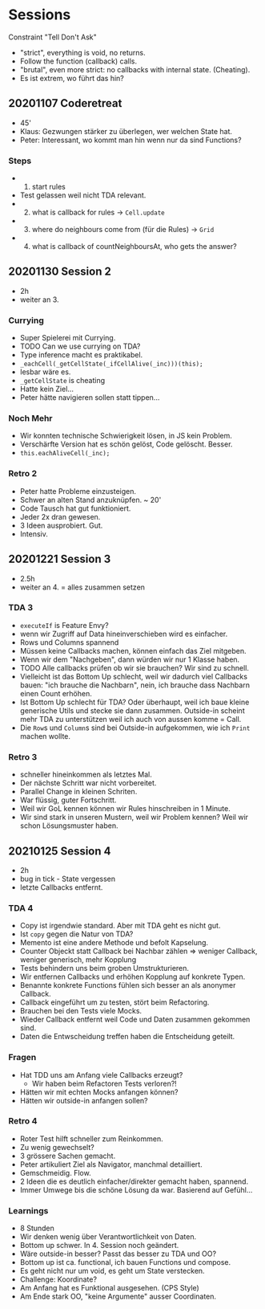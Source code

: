﻿# Sessions

Constraint "Tell Don't Ask"

* "strict", everything is void, no returns.
* Follow the function (callback) calls.
* "brutal", even more strict: no callbacks with internal state. (Cheating).
* Es ist extrem, wo führt das hin?

## 20201107 Coderetreat

* 45'
* Klaus: Gezwungen stärker zu überlegen, wer welchen State hat.
* Peter: Interessant, wo kommt man hin wenn nur da sind Functions?

### Steps

* 1. start rules
* Test gelassen weil nicht TDA relevant.
* 2. what is callback for rules -> `Cell.update`
* 3. where do neighbours come from (für die Rules) -> `Grid`
* 4. what is callback of countNeighboursAt, who gets the answer?

## 20201130 Session 2

* 2h
* weiter an 3.

### Currying

* Super Spielerei mit Currying.
* TODO Can we use currying on TDA?
* Type inference macht es praktikabel.
* `_eachCell(_getCellState(_ifCellAlive(_inc)))(this);`
* lesbar wäre es.
* `_getCellState` is cheating
* Hatte kein Ziel...
* Peter hätte navigieren sollen statt tippen...

### Noch Mehr

* Wir konnten technische Schwierigkeit lösen, in JS kein Problem.
* Verschärfte Version hat es schön gelöst, Code gelöscht. Besser.
* `this.eachAliveCell(_inc);`

### Retro 2

* Peter hatte Probleme einzusteigen.
* Schwer an alten Stand anzuknüpfen. ~ 20'
* Code Tausch hat gut funktioniert.
* Jeder 2x dran gewesen.
* 3 Ideen ausprobiert. Gut.
* Intensiv.

## 20201221 Session 3

* 2.5h
* weiter an 4. = alles zusammen setzen

### TDA 3

* `executeIf` is Feature Envy?
* wenn wir Zugriff auf Data hineinverschieben wird es einfacher.
* Rows und Columns spannend
* Müssen keine Callbacks machen, können einfach das Ziel mitgeben.
* Wenn wir dem "Nachgeben", dann würden wir nur 1 Klasse haben.
* TODO Alle callbacks prüfen ob wir sie brauchen? Wir sind zu schnell.
* Vielleicht ist das Bottom Up schlecht, weil wir dadurch viel Callbacks
  bauen: "ich brauche die Nachbarn", nein, ich brauche dass Nachbarn einen
  Count erhöhen.
* Ist Bottom Up schlecht für TDA? Oder überhaupt, weil ich baue kleine generische
  Utils und stecke sie dann zusammen. Outside-in scheint mehr TDA zu unterstützen
  weil ich auch von aussen komme = Call.
* Die `Row`s und `Column`s sind bei Outside-in aufgekommen, wie ich `Print` machen
  wollte.

### Retro 3

* schneller hineinkommen als letztes Mal.
* Der nächste Schritt war nicht vorbereitet.
* Parallel Change in kleinen Schriten.
* War flüssig, guter Fortschritt.
* Weil wir GoL kennen können wir Rules hinschreiben in 1 Minute.
* Wir sind stark in unseren Mustern, weil wir Problem kennen? Weil wir schon
  Lösungsmuster haben.

## 20210125 Session 4

* 2h
* bug in tick - State vergessen
* letzte Callbacks entfernt.

### TDA 4

* Copy ist irgendwie standard. Aber mit TDA geht es nicht gut.
* Ist `copy` gegen die Natur von TDA?
* Memento ist eine andere Methode und befolt Kapselung.
* Counter Objeckt statt Callback bei Nachbar zählen => weniger Callback, weniger generisch, mehr Kopplung
* Tests behindern uns beim groben Umstrukturieren.
* Wir entfernen Callbacks und erhöhen Kopplung auf konkrete Typen.
* Benannte konkrete Functions fühlen sich besser an als anonymer Callback.
* Callback eingeführt um zu testen, stört beim Refactoring.
* Brauchen bei den Tests viele Mocks.
* Wieder Callback entfernt weil Code und Daten zusammen gekommen sind.
* Daten die Entwscheidung treffen haben die Entscheidung geteilt.

### Fragen

* Hat TDD uns am Anfang viele Callbacks erzeugt?
  * Wir haben beim Refactoren Tests verloren?!
* Hätten wir mit echten Mocks anfangen können?
* Hätten wir outside-in anfangen sollen?

### Retro 4

* Roter Test hilft schneller zum Reinkommen.
* Zu wenig gewechselt?
* 3 grössere Sachen gemacht.
* Peter artikuliert Ziel als Navigator, manchmal detailliert.
* Gemschmeidig. Flow.
* 2 Ideen die es deutlich einfacher/direkter gemacht haben, spannend.
* Immer Umwege bis die schöne Lösung da war. Basierend auf Gefühl...

### Learnings

* 8 Stunden
* Wir denken wenig über Verantwortlichkeit von Daten.
* Bottom up schwer. In 4. Session noch geändert.
* Wäre outside-in besser? Passt das besser zu TDA und OO?
* Bottom up ist ca. functional, ich bauen Functions und compose.
* Es geht nicht nur um void, es geht um State verstecken.
* Challenge: Koordinate?
* Am Anfang hat es Funktional ausgesehen. (CPS Style)
* Am Ende stark OO, "keine Argumente" ausser Coordinaten.
